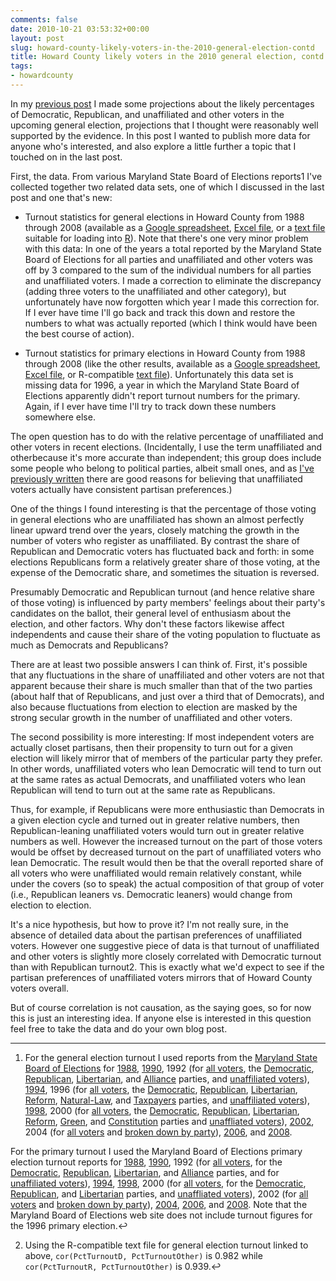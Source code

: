 ```yaml
---
comments: false
date: 2010-10-21 03:53:32+00:00
layout: post
slug: howard-county-likely-voters-in-the-2010-general-election-contd
title: Howard County likely voters in the 2010 general election, contd.
tags:
- howardcounty
---
```


In my [previous post](http://blog.hecker.org/2010/10/15/howard-county-likely-voters-in-the-2010-general-election/) I made some projections about the likely percentages of Democratic, Republican, and unaffiliated and other voters in the upcoming general election, projections that I thought were reasonably well supported by the evidence. In this post I wanted to publish more data for anyone who's interested, and also explore a little further a topic that I touched on in the last post.

First, the data. From various Maryland State Board of Elections reports1 I've collected together two related data sets, one of which I discussed in the last post and one that's new:




  * Turnout statistics for general elections in Howard County from 1988 through 2008 (available as a [Google spreadsheet](http://spreadsheets.google.com/ccc?key=0AsbOfsoPgoYPdDdvVEZ4YldZclNMQTVwRmJhcjM0Snc&hl=en), [Excel file](http://hecker.org/public/howard-county-md-general-election-turnout.xls), or a [text file](http://hecker.org/public/howard-county-md-general-election-turnout.txt) suitable for loading into [R](http://www.r-project.org/)). Note that there's one very minor problem with this data: In one of the years a total reported by the Maryland State Board of Elections for all parties and unaffiliated and other voters was off by 3 compared to the sum of the individual numbers for all parties and unaffiliated voters. I made a correction to eliminate the discrepancy (adding three voters to the unaffiliated and other category), but unfortunately have now forgotten which year I made this correction for. If I ever have time I'll go back and track this down and restore the numbers to what was actually reported (which I think would have been the best course of action).


  * Turnout statistics for primary elections in Howard County from 1988 through 2008 (like the other results, available as a [Google spreadsheet](http://spreadsheets.google.com/ccc?key=0AsbOfsoPgoYPdHVBbm1sS29RMTVaLTZkTGFsUk9JeWc&hl=en), [Excel file](http://hecker.org/public/howard-county-md-primary-election-turnout.xls), or R-compatible [text file](http://hecker.org/public/howard-county-md-primary-election-turnout.txt)). Unfortunately this data set is missing data for 1996, a year in which the Maryland State Board of Elections apparently didn't report turnout numbers for the primary. Again, if I ever have time I'll try to track down these numbers somewhere else.



The open question has to do with the relative percentage of unaffiliated and other voters in recent elections. (Incidentally, I use the term unaffiliated and otherbecause it's more accurate than independent; this group does include some people who belong to political parties, albeit small ones, and as [I've previously written](http://blog.hecker.org/2010/10/03/how-independent-are-howard-county-independents/) there are good reasons for believing that unaffiliated voters actually have consistent partisan preferences.)

One of the things I found interesting is that the percentage of those voting in general elections who are unaffiliated has shown an almost perfectly linear upward trend over the years, closely matching the growth in the number of voters who register as unaffiliated. By contrast the share of Republican and Democratic voters has fluctuated back and forth: in some elections Republicans form a relatively greater share of those voting, at the expense of the Democratic share, and sometimes the situation is reversed.

Presumably Democratic and Republican turnout (and hence relative share of those voting) is influenced by party members' feelings about their party's candidates on the ballot, their general level of enthusiasm about the election, and other factors. Why don't these factors likewise affect independents and cause their share of the voting population to fluctuate as much as Democrats and Republicans?

There are at least two possible answers I can think of. First, it's possible that any fluctuations in the share of unaffiliated and other voters are not that apparent because their share is much smaller than that of the two parties (about half that of Republicans, and just over a third that of Democrats), and also because fluctuations from election to election are masked by the strong secular growth in the number of unaffiliated and other voters.

The second possibility is more interesting: If most independent voters are actually closet partisans, then their propensity to turn out for a given election will likely mirror that of members of the particular party they prefer. In other words, unaffiliated voters who lean Democratic will tend to turn out at the same rates as actual Democrats, and unaffiliated voters who lean Republican will tend to turn out at the same rate as Republicans.

Thus, for example, if Republicans were more enthusiastic than Democrats in a given election cycle and turned out in greater relative numbers, then Republican-leaning unaffiliated voters would turn out in greater relative numbers as well. However the increased turnout on the part of those voters would be offset by decreased turnout on the part of unaffiliated voters who lean Democratic. The result would then be that the overall reported share of all voters who were unaffiliated would remain relatively constant, while under the covers (so to speak) the actual composition of that group of voter (i.e., Republican leaners vs. Democratic leaners) would change from election to election.

It's a nice hypothesis, but how to prove it? I'm not really sure, in the absence of detailed data about the partisan preferences of unaffiliated voters. However one suggestive piece of data is that turnout of unaffiliated and other voters is slightly more closely correlated with Democratic turnout than with Republican turnout2. This is exactly what we'd expect to see if the partisan preferences of unaffiliated voters mirrors that of Howard County voters overall.

But of course correlation is not causation, as the saying goes, so for now this is just an interesting idea. If anyone else is interested in this question feel free to take the data and do your own blog post.



* * *



1. For the general election turnout I used reports from the [Maryland State Board of Elections](http://www.elections.state.md.us/) for [1988](http://www.elections.state.md.us/elections/1988/turnout_1988/general_statewide.html), [1990](http://www.elections.state.md.us/elections/1990/turnout_1990/general_statewide.html), 1992 (for [all voters](http://www.elections.state.md.us/elections/1992/turnout/general_statewide.html), the [Democratic](http://www.elections.state.md.us/elections/1992/turnout/general_democratic.html), [Republican](http://www.elections.state.md.us/elections/1992/turnout/general_republican.html), [Libertarian](http://www.elections.state.md.us/elections/1992/turnout/general_libertarian.html), and [Alliance](http://www.elections.state.md.us/elections/1992/turnout/general_alliance.html) parties, and [unaffiliated voters](http://www.elections.state.md.us/elections/1992/turnout/general_decline.html)), [1994](http://www.elections.state.md.us/elections/1994/turnout_1994/general_statewide.html), 1996 (for [all voters](http://www.elections.state.md.us/elections/1996/turnout/general_statewide.html), the [Democratic](http://www.elections.state.md.us/elections/1996/turnout/general_democratic.html), [Republican](http://www.elections.state.md.us/elections/1996/turnout/general_republican.html), [Libertarian](http://www.elections.state.md.us/elections/1996/turnout/general_libertarian.html), [Reform](http://www.elections.state.md.us/elections/1996/turnout/general_reformparty.html), [Natural-Law](http://www.elections.state.md.us/elections/1996/turnout/general_naturallaw.html), and [Taxpayers](http://www.elections.state.md.us/elections/1996/turnout/general_taxpayer.html) parties, and [unaffiliated voters](http://www.elections.state.md.us/elections/1996/turnout/general_decline.html)), [1998](http://www.elections.state.md.us/elections/1998/turnout_1998/general_statewide.html), 2000 (for [all voters](http://www.elections.state.md.us/elections/2000/turnout/general_statewide.html), the [Democratic](http://www.elections.state.md.us/elections/2000/turnout/general_statewide_democratic.html), [Republican](http://www.elections.state.md.us/elections/2000/turnout/general_statewide_republican.html), [Libertarian](http://www.elections.state.md.us/elections/2000/turnout/general_statewide_libertarian.html), [Reform](http://www.elections.state.md.us/elections/2000/turnout/general_statewide_reform.html), [Green](http://www.elections.state.md.us/elections/2000/turnout/general_statewide_green.html), and [Constitution](http://www.elections.state.md.us/elections/2000/turnout/general_statewide_constitution.html) parties and [unaffliated voters](http://www.elections.state.md.us/elections/2000/turnout/general_statewide_decline.html)), [2002](http://www.elections.state.md.us/elections/2002/turnout/g_statewide.html), 2004 (for [all voters](http://www.elections.state.md.us/elections/2004/general/turnout/turnout1.html) and [broken down by party](http://www.elections.state.md.us/elections/2004/general/turnout/turnout2.html)), [2006](http://www.elections.state.md.us/elections/2006/turnout/general/county_wide.html), and [2008](http://www.elections.state.md.us/elections/2008/turnout/general/2008_Presidential_General_Statewide.html).

For the primary turnout I used the Maryland Board of Elections primary election turnout reports for [1988](http://www.elections.state.md.us/elections/1988/turnout_1988/primary_statewide.html), [1990](http://www.elections.state.md.us/elections/1990/turnout_1990/primary_statewide.html), 1992 (for [all voters](http://www.elections.state.md.us/elections/1992/turnout/general_statewide.html), for the [Democratic](http://www.elections.state.md.us/elections/1992/turnout/general_democratic.html), [Republican](http://www.elections.state.md.us/elections/1992/turnout/general_republican.html), [Libertarian](http://www.elections.state.md.us/elections/1992/turnout/general_libertarian.html), and [Alliance](http://www.elections.state.md.us/elections/1992/turnout/general_alliance.html) parties, and for [unaffiliated voters](http://www.elections.state.md.us/elections/1992/turnout/general_decline.html)), [1994](http://www.elections.state.md.us/elections/1994/turnout_1994/primary_statewide.html), [1998](http://www.elections.state.md.us/elections/1998/turnout_1998/primary_statewide.html), 2000 (for [all voters](http://www.elections.state.md.us/elections/2000/turnout/primary_statewide.html), for the [Democratic](http://www.elections.state.md.us/elections/2000/turnout/primary_democratic.html), [Republican](http://www.elections.state.md.us/elections/2000/turnout/primary_republican.html), and [Libertarian](http://www.elections.state.md.us/elections/2000/turnout/primary_libertarian.html) parties, and [unaffliated voters](http://www.elections.state.md.us/elections/2000/turnout/primary_decline.html)), 2002 (for [all voters](http://www.elections.state.md.us/elections/2002/turnout/p_statewide.html) and [broken down by party](http://www.elections.state.md.us/elections/2002/turnout/2002_primary_state_turnout_countywide_by_district_and_by_party.pdf)), [2004](http://www.elections.state.md.us/elections/2004/turnout/p_statewide.html), [2006](http://www.elections.state.md.us/elections/2006/turnout/primary/2006_Gubernatorial_Primary_Statewide.html), and [2008](http://www.elections.state.md.us/elections/2008/turnout/primary/2008_Primary_Statewide.html). Note that the Maryland Board of Elections web site does not include turnout figures for the 1996 primary election.↩

2. Using the R-compatible text file for general election turnout linked to above, `cor(PctTurnoutD, PctTurnoutOther)` is 0.982 while `cor(PctTurnoutR, PctTurnoutOther)` is 0.939.↩
